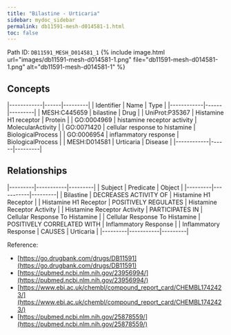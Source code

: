 ```yaml
---
title: "Bilastine - Urticaria"
sidebar: mydoc_sidebar
permalink: db11591-mesh-d014581-1.html
toc: false 
---
```



Path ID: `DB11591_MESH_D014581_1`
{% include image.html url="images/db11591-mesh-d014581-1.png" file="db11591-mesh-d014581-1.png" alt="db11591-mesh-d014581-1" %}

## Concepts

|------------|------|---------|
| Identifier | Name | Type    |
|------------|------|---------|
| MESH:C445659 | bilastine | Drug |
| UniProt:P35367 | Histamine H1 receptor | Protein |
| GO:0004969 | histamine receptor activity | MolecularActivity |
| GO:0071420 | cellular response to histamine | BiologicalProcess |
| GO:0006954 | inflammatory response | BiologicalProcess |
| MESH:D014581 | Urticaria | Disease |
|------------|------|---------|

## Relationships

|---------|-----------|---------|
| Subject | Predicate | Object  |
|---------|-----------|---------|
| Bilastine | DECREASES ACTIVITY OF | Histamine H1 Receptor |
| Histamine H1 Receptor | POSITIVELY REGULATES | Histamine Receptor Activity |
| Histamine Receptor Activity | PARTICIPATES IN | Cellular Response To Histamine |
| Cellular Response To Histamine | POSITIVELY CORRELATED WITH | Inflammatory Response |
| Inflammatory Response | CAUSES | Urticaria |
|---------|-----------|---------|

Reference: 
  - [https://go.drugbank.com/drugs/DB11591](https://go.drugbank.com/drugs/DB11591)
  - [https://pubmed.ncbi.nlm.nih.gov/23956994/](https://pubmed.ncbi.nlm.nih.gov/23956994/)
  - [https://www.ebi.ac.uk/chembl/compound_report_card/CHEMBL1742423/](https://www.ebi.ac.uk/chembl/compound_report_card/CHEMBL1742423/)
  - [https://pubmed.ncbi.nlm.nih.gov/25878559/](https://pubmed.ncbi.nlm.nih.gov/25878559/)
